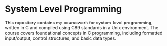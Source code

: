 # System Level Programming

This repository contains my coursework for system-level programming, written in C and compiled using C89 standards in a Unix environment. The course covers foundational concepts in C programming, including formatted input/output, control structures, and basic data types.
